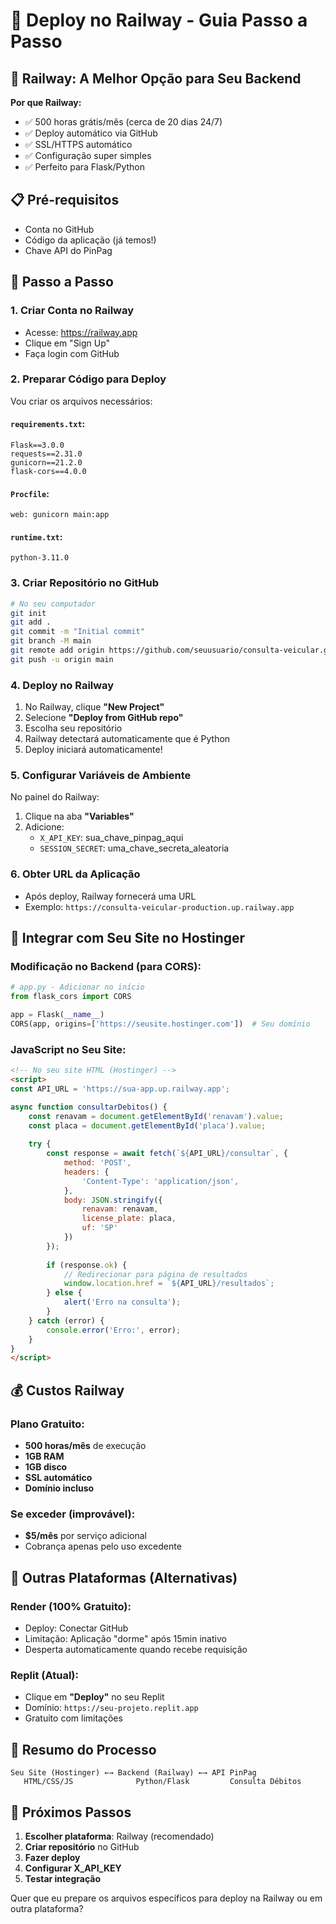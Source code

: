 # 🚂 Deploy no Railway - Guia Passo a Passo

## 🎯 Railway: A Melhor Opção para Seu Backend

**Por que Railway:**
- ✅ 500 horas grátis/mês (cerca de 20 dias 24/7)
- ✅ Deploy automático via GitHub
- ✅ SSL/HTTPS automático
- ✅ Configuração super simples
- ✅ Perfeito para Flask/Python

## 📋 **Pré-requisitos**
- Conta no GitHub
- Código da aplicação (já temos!)
- Chave API do PinPag

## 🚀 **Passo a Passo**

### 1. **Criar Conta no Railway**
- Acesse: https://railway.app
- Clique em "Sign Up"
- Faça login com GitHub

### 2. **Preparar Código para Deploy**
Vou criar os arquivos necessários:

#### `requirements.txt`:
```
Flask==3.0.0
requests==2.31.0
gunicorn==21.2.0
flask-cors==4.0.0
```

#### `Procfile`:
```
web: gunicorn main:app
```

#### `runtime.txt`:
```
python-3.11.0
```

### 3. **Criar Repositório no GitHub**
```bash
# No seu computador
git init
git add .
git commit -m "Initial commit"
git branch -M main
git remote add origin https://github.com/seuusuario/consulta-veicular.git
git push -u origin main
```

### 4. **Deploy no Railway**
1. No Railway, clique **"New Project"**
2. Selecione **"Deploy from GitHub repo"**
3. Escolha seu repositório
4. Railway detectará automaticamente que é Python
5. Deploy iniciará automaticamente!

### 5. **Configurar Variáveis de Ambiente**
No painel do Railway:
1. Clique na aba **"Variables"**
2. Adicione:
   - `X_API_KEY`: sua_chave_pinpag_aqui
   - `SESSION_SECRET`: uma_chave_secreta_aleatoria

### 6. **Obter URL da Aplicação**
- Após deploy, Railway fornecerá uma URL
- Exemplo: `https://consulta-veicular-production.up.railway.app`

## 🔗 **Integrar com Seu Site no Hostinger**

### Modificação no Backend (para CORS):
```python
# app.py - Adicionar no início
from flask_cors import CORS

app = Flask(__name__)
CORS(app, origins=['https://seusite.hostinger.com'])  # Seu domínio
```

### JavaScript no Seu Site:
```html
<!-- No seu site HTML (Hostinger) -->
<script>
const API_URL = 'https://sua-app.up.railway.app';

async function consultarDebitos() {
    const renavam = document.getElementById('renavam').value;
    const placa = document.getElementById('placa').value;
    
    try {
        const response = await fetch(`${API_URL}/consultar`, {
            method: 'POST',
            headers: {
                'Content-Type': 'application/json',
            },
            body: JSON.stringify({
                renavam: renavam,
                license_plate: placa,
                uf: 'SP'
            })
        });
        
        if (response.ok) {
            // Redirecionar para página de resultados
            window.location.href = `${API_URL}/resultados`;
        } else {
            alert('Erro na consulta');
        }
    } catch (error) {
        console.error('Erro:', error);
    }
}
</script>
```

## 💰 **Custos Railway**

### Plano Gratuito:
- **500 horas/mês** de execução
- **1GB RAM** 
- **1GB disco**
- **SSL automático**
- **Domínio incluso**

### Se exceder (improvável):
- **$5/mês** por serviço adicional
- Cobrança apenas pelo uso excedente

## 🔧 **Outras Plataformas (Alternativas)**

### Render (100% Gratuito):
- Deploy: Conectar GitHub
- Limitação: Aplicação "dorme" após 15min inativo
- Desperta automaticamente quando recebe requisição

### Replit (Atual):
- Clique em **"Deploy"** no seu Replit
- Domínio: `https://seu-projeto.replit.app`
- Gratuito com limitações

## 🏁 **Resumo do Processo**

```
Seu Site (Hostinger) ←→ Backend (Railway) ←→ API PinPag
   HTML/CSS/JS              Python/Flask         Consulta Débitos
```

## 🎯 **Próximos Passos**

1. **Escolher plataforma**: Railway (recomendado)
2. **Criar repositório** no GitHub
3. **Fazer deploy**
4. **Configurar X_API_KEY**
5. **Testar integração**

Quer que eu prepare os arquivos específicos para deploy na Railway ou em outra plataforma?